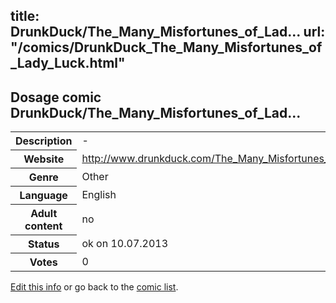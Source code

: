 title: DrunkDuck/The_Many_Misfortunes_of_Lad...
url: "/comics/DrunkDuck_The_Many_Misfortunes_of_Lady_Luck.html"
---
Dosage comic DrunkDuck/The_Many_Misfortunes_of_Lad...
-----------------------------------------

<p id="msg"></p>
<script type="text/javascript">
if (window.location.search === '?edit_info_mail=sent_ok') {
  var elem = document.getElementById("msg");
  elem.innerHTML = 'Edited information sucessfully sent for review, which is usually done daily. Thanks!';
  elem.className = 'ok';
}
</script>
<table class="comicinfo">
<tr>
<th>Description</th><td>-</td>
</tr>
<tr>
<th>Website</th><td><a href="http://www.drunkduck.com/The_Many_Misfortunes_of_Lady_Luck/">http://www.drunkduck.com/The_Many_Misfortunes_of_Lady_Luck/</a></td>
</tr>
<tr>
<th>Genre</th><td>Other</td>
</tr>
<tr>
<th>Language</th><td>English</td>
</tr>
<tr>
<th>Adult content</th><td>no</td>
</tr>
<tr>
<th>Status</th><td>ok on 10.07.2013</td>
</tr>
<tr>
<th>Votes</th><td>0</td>
</tr>
</table>

[Edit this info](DrunkDuck_The_Many_Misfortunes_of_Lady_Luck_edit.html) or go back to the [comic list](../comic-index.html).
